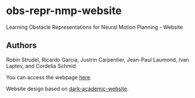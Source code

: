 # obs-repr-nmp-website
Learning Obstacle Representations for Neural Motion Planning - Website

## Authors

Robin Strudel, Ricardo Garcia, Justrin Carpentier, Jean-Paul Laumond, Ivan Laptev, and Cordelia Schmid

You can access the webpage [here](http://pascal.inrialpes.fr/data2/repr_nmp/).

Website design based on [dark-academic-website](https://github.com/rjgpinel/dark-academic-website).
